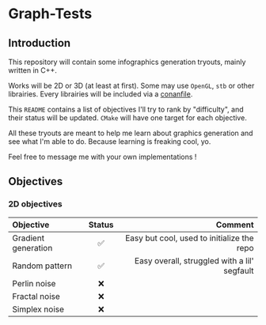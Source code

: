 # Graph-Tests

## Introduction

This repository will contain some infographics generation tryouts, mainly written in C++.

Works will be 2D or 3D (at least at first). Some may use ``OpenGL``, ``stb`` or other librairies. Every librairies will be included via a [conanfile](conan.io).

This ``README`` contains a list of objectives I'll try to rank by "difficulty", and their status will be updated. ``CMake`` will have one target for each objective.

All these tryouts are meant to help me learn about graphics generation and see what I'm able to do. Because learning is freaking cool, yo.

Feel free to message me with your own implementations !

## Objectives

### 2D objectives

|      Objective      | Status |                                      Comment |
|:--------------------|:------:|---------------------------------------------:|
| Gradient generation |   ✅   | Easy but cool, used to initialize the repo   |
| Random pattern      |   ✅   | Easy overall, struggled with a lil' segfault |
| Perlin noise        |   ❌   |                                              |
| Fractal noise       |   ❌   |                                              |
| Simplex noise       |   ❌   |                                              |


